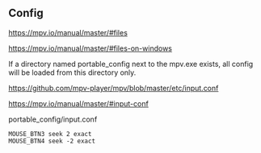 ## Config

https://mpv.io/manual/master/#files

https://mpv.io/manual/master/#files-on-windows

If a directory named portable_config next to the mpv.exe exists, all config will be loaded from this directory only.

https://github.com/mpv-player/mpv/blob/master/etc/input.conf

https://mpv.io/manual/master/#input-conf

portable_config/input.conf

```
MOUSE_BTN3 seek 2 exact
MOUSE_BTN4 seek -2 exact
```
